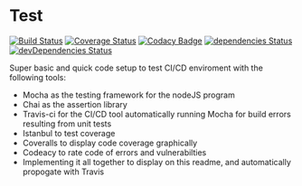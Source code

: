 # Test
[![Build Status](https://travis-ci.org/LukeHouge/Testing.svg?branch=master)](https://travis-ci.org/LukeHouge/Testing)
[![Coverage Status](https://coveralls.io/repos/github/LukeHouge/Testing/badge.svg?branch=master)](https://coveralls.io/github/LukeHouge/Testing?branch=master)
[![Codacy Badge](https://api.codacy.com/project/badge/Grade/d798a355610b4045a3aa55e26d537f1f)](https://app.codacy.com/app/LukeHouge/Testing-?utm_source=github.com&utm_medium=referral&utm_content=LukeHouge/Testing-&utm_campaign=Badge_Grade_Dashboard)
[![dependencies Status](https://david-dm.org/lukehouge/Testing/status.svg)](https://david-dm.org/lukehouge/Testing)
[![devDependencies Status](https://david-dm.org/lukehouge/Testing/dev-status.svg)](https://david-dm.org/lukehouge/Testing?type=dev)

Super basic and quick code setup to test CI/CD enviroment with the following tools:
- Mocha as the testing framework for the nodeJS program
- Chai as the assertion library
- Travis-ci for the CI/CD tool automatically running Mocha for build errors resulting from unit tests
- Istanbul to test coverage
- Coveralls to display code coverage graphically
- Codeacy to rate code of errors and vulnerabilties
- Implementing it all together to display on this readme, and automatically propogate with Travis
